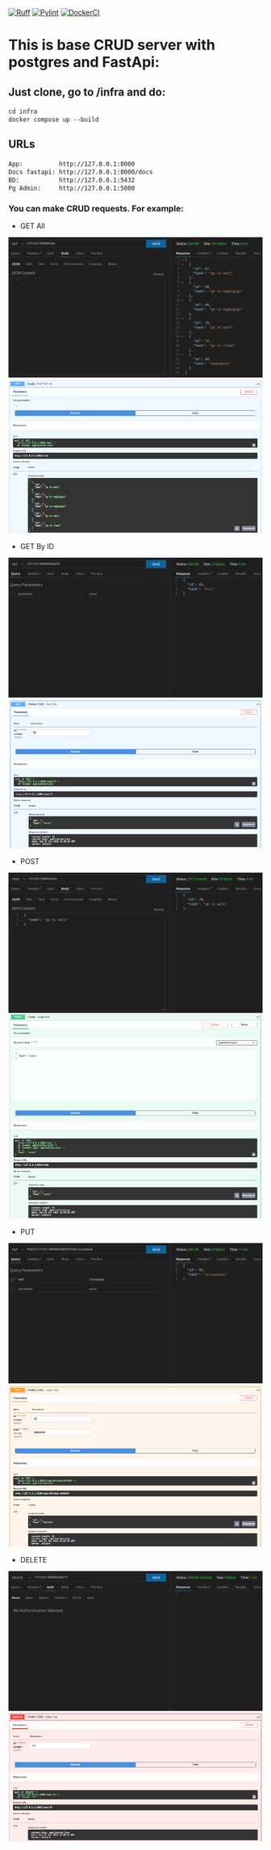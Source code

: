 [![Ruff](https://github.com/morheus9/fastapi_postgres_crud/actions/workflows/ruff.yml/badge.svg)](https://github.com/morheus9/fastapi_postgres_crud/actions/workflows/ruff.yml)
[![Pylint](https://github.com/morheus9/fastapi_postgres_crud/actions/workflows/pylint.yml/badge.svg?branch=master)](https://github.com/morheus9/fastapi_postgres_crud/actions/workflows/pylint.yml)
[![DockerCI](https://github.com/morheus9/fastapi_postgres_crud/actions/workflows/push_dockerfile.yml/badge.svg?branch=master)](https://github.com/morheus9/fastapi_postgres_crud/actions/workflows/push_dockerfile.yml)
# This is base CRUD server with postgres and FastApi:
## Just clone, go to /infra and do:
```
cd infra
docker compose up --build
```
## URLs
```
App:          http://127.0.0.1:8000
Docs fastapi: http://127.0.0.1:8000/docs
BD:           http://127.0.0.1:5432
Pg Admin:     http://127.0.0.1:5000
```
### You can make CRUD requests. For example:

- GET All

![Screenshot](images/get_all.png)
![Screenshot](images/_get_all.png)

- GET By ID

![Screenshot](images/get_id.png)
![Screenshot](images/_get_id.png)

- POST

![Screenshot](images/post.png)
![Screenshot](images/_post.png)

- PUT

![Screenshot](images/put.png)
![Screenshot](images/_put.png)

- DELETE

![Screenshot](images/delete.png)
![Screenshot](images/_delete.png)